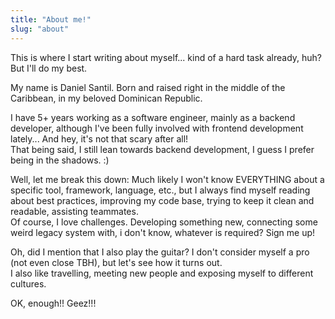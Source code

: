 ```yaml
---
title: "About me!"
slug: "about"
---
```


This is where I start writing about myself... kind of a hard task already, huh? But I'll do my best.

My name is Daniel Santil. Born and raised right in the middle of the Caribbean, in my beloved Dominican Republic.

I have 5+ years working as a software engineer, mainly as a backend developer, although I've been fully involved with frontend development lately... And hey, it's not that scary after all!
<br/>
That being said, I still lean towards backend development, I guess I prefer being in the shadows. :)

Well, let me break this down: Much likely I won't know EVERYTHING about a specific tool, framework, language, etc., but I always find myself reading about best practices, improving my code base, trying to keep it clean and readable, assisting teammates.
<br/>
Of course, I love challenges. Developing something new, connecting some weird legacy system with, i don't know, whatever is required? Sign me up!

Oh, did I mention that I also play the guitar? I don't consider myself a pro (not even close TBH), but let's see how it turns out.
<br/>
I also like travelling, meeting new people and exposing myself to different cultures.


OK, enough!! Geez!!!